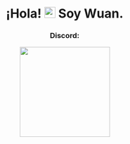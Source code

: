 <h1 align="center">
  ¡Hola! 
  <img src="https://user-images.githubusercontent.com/57642291/115981321-b7a44c80-a58a-11eb-8109-79aa8bcf0698.gif" width="25px">  
  Soy <strong>Wuan<strong/>.
</h1>
  
<h3 align="center">
 Discord:
</h3>
  
<div align="center">
  <a href="https://discord.com/users/300869558300966914">
    <img src="https://lanyard-profile-readme.vercel.app/api/300869558300966914" align="center" height="205">
  </a>
</div>
 

